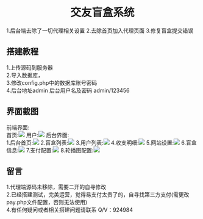 <h1 align="center">交友盲盒系统 </h1>
1.后台端去除了一切代理相关设置
2.去除首页加入代理页面
3.修复盲盒提交错误
<h2>搭建教程</h2>
1.上传源码到服务器<br/>
2.导入数据库，<br/>
3.修改config.php中的数据库账号密码<br/>
4.后台地址admin 后台用户名及密码 admin/123456<br/>
<h2>界面截图</h2>
前端界面:<br/>
首页:<img src="https://raw.githubusercontent.com/Pings1031/cpmanghe/main/img/web.png">
用户:<img src="https://raw.githubusercontent.com/Pings1031/cpmanghe/main/img/webuser.png">
后台界面:<br/>
1.后台首页:<img src="https://raw.githubusercontent.com/Pings1031/cpmanghe/main/img/admin.png">
2.盲盒列表:<img src="https://raw.githubusercontent.com/Pings1031/cpmanghe/main/img/manghe.png">
3.用户列表:<img src="https://raw.githubusercontent.com/Pings1031/cpmanghe/main/img/adminuser.png">
4.收支明细:<img src="https://raw.githubusercontent.com/Pings1031/cpmanghe/main/img/point.png">
5.网站设置:<img src="https://raw.githubusercontent.com/Pings1031/cpmanghe/main/img/set.png">
6.盲盒信息:<img src="https://raw.githubusercontent.com/Pings1031/cpmanghe/main/img/setmanghe.png">
7.支付配置:<img src="https://raw.githubusercontent.com/Pings1031/cpmanghe/main/img/pay.png">
8.轮播图配置:<img src="https://raw.githubusercontent.com/Pings1031/cpmanghe/main/img/lunbo.png">
<h2>留言</h2>
1.代理端源码未移除，需要二开的自寻修改</br>
2.已经搭建测试，完美运营，觉得易支付太贵了的，自寻找第三方支付(需更改pay.php文件配置，否则无法使用)<br/>
4.有任何疑问或者相关搭建问题请联系 Q/V：924984
